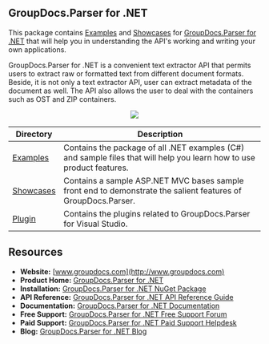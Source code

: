 ## GroupDocs.Parser for .NET

This package contains [Examples](https://github.com/groupdocs-parser/GroupDocs.Parser-for-.NET/tree/master/Examples) and [Showcases](https://github.com/groupdocs-parser/GroupDocs.Parser-for-.NET/tree/master/Showcases) for [GroupDocs.Parser for .NET](https://products.groupdocs.com/parser/net) that will help you in understanding the API's working and writing your own applications.

GroupDocs.Parser for .NET is a convenient text extractor API that permits users to extract raw or formatted text from different document formats. Beside, it is not only a text extractor API, user can extract metadata of the document as well. The API also allows the user to deal with the containers such as OST and ZIP containers.

<p align="center">

  <a title="Download complete GroupDocs.Parser for .NET source code" href="https://codeload.github.com/groupdocs-parser/GroupDocs.Parser-for-.NET/zip/master">
	<img src="https://raw.github.com/AsposeExamples/java-examples-dashboard/master/images/downloadZip-Button-Large.png" />
  </a>
</p>

Directory | Description
--------- | -----------
[Examples](https://github.com/groupdocs-parser/GroupDocs.Parser-for-.NET/tree/master/Examples)  | Contains the package of all .NET examples (C#) and sample files that will help you learn how to use product features. 
[Showcases](https://github.com/groupdocs-parser/GroupDocs.Parser-for-.NET/tree/master/Showcases)  | Contains a sample ASP.NET MVC bases sample front end to demonstrate the salient features of GroupDocs.Parser.
[Plugin](https://github.com/groupdocs-parser/GroupDocs.Parser-for-.NET/tree/master/Plugins)  | Contains the plugins related to GroupDocs.Parser for Visual Studio. 
## Resources

+ **Website:** [www.groupdocs.com](http://www.groupdocs.com)
+ **Product Home:** [GroupDocs.Parser for .NET](https://products.groupdocs.com/parser/net)
+ **Installation:** [GroupDocs.Parser for .NET NuGet Package](https://www.nuget.org/packages/GroupDocs.Parser/)
+ **API Reference:** [GroupDocs.Parser for .NET API Reference Guide](https://apireference.groupdocs.com/net/parser)
+ **Documentation:** [GroupDocs.Parser for .NET Documentation](https://docs.groupdocs.com/display/parsernet/Home)
+ **Free Support:** [GroupDocs.Parser for .NET Free Support Forum](https://forum.groupdocs.com/c/parser)
+ **Paid Support:** [GroupDocs.Parser for .NET Paid Support Helpdesk](https://helpdesk.groupdocs.com/)
+ **Blog:** [GroupDocs.Parser for .NET Blog](https://blog.groupdocs.com/category/groupdocs-parser-product-family/)
